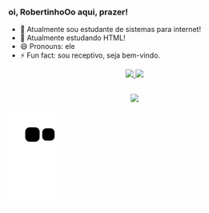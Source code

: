 ### oi, RobertinhoOo aqui, prazer!

- 🔭 Atualmente sou estudante de sistemas para internet!
- 🌱 Atualmente estudando HTML!
- 😄 Pronouns: ele
- ⚡ Fun fact: sou receptivo, seja bem-vindo.


<div align="center">
  <a href="https://github.com/robertinhoOo">
  <img height="180em" src="https://github-readme-stats.vercel.app/api?username=robertinhoOo&show_icons=true&theme=dark&include_all_commits=true&count_private=true"/>
  <img height="180em" src="https://github-readme-stats.vercel.app/api/top-langs/?username=robertinhoOo&layout=compact&langs_count=7&theme=dark"/>
</div>

##

<div align="center">
<a href="https://instagram.com/roberto_o0" target="_blank"><img src="https://img.shields.io/badge/-Instagram-%23E4405F?style=for-the-badge&logo=instagram&logoColor=white" target="_blank"></a>
</div>
  
  ![snake gif](https://github.com/Formandodev/Formandodev/blob/output/github-contribution-grid-snake.svg)

